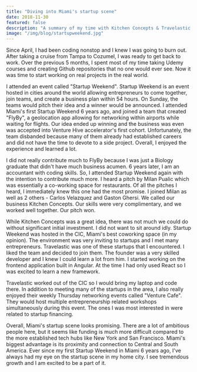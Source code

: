 ```yaml
---
title: "Diving into Miami's startup scene"
date: 2018-11-30
featured: false
description: "A summary of my time with Kitchen Concepts & Travelastic."
image: "/img/blog/startupweekend.jpg"
---
```



Since April, I had been coding nonstop and I knew I was going to burn out. After taking a cruise from Tampa to Cozumel, I was ready to get back to work. Over the previous 5 months, I spent most of my time taking Udemy courses and creating Github repositories that no one would ever see. Now it was time to start working on real projects in the real world.

I attended an event called "Startup Weekend". Startup Weekend is an event hosted in cities around the world allowing entrepreneurs to come together, join teams, and create a business plan within 54 hours. On Sunday, the teams would pitch their idea and a winner would be announced. I attended Miami's first Startup Weekend 6 years ago, and joined a team that created "FlyBy", a geolocation app allowing for networking within airports while waiting for flights. Our idea ended up winning and the business was even was accepted into Venture Hive accelerator's first cohort. Unfortunately, the team disbanded because many of them already had established careers and did not have the time to devote to a side project. Overall, I enjoyed the experience and learned a lot.

I did not really contribute much to FlyBy because I was just a Biology graduate that didn't have much business acumen. 6 years later, I am an accountant with coding skills. So, I attended Startup Weekend again with the intention to contribute much more. I heard a pitch by Milan Pualic which was essentially a co-working space for restaurants. Of all the pitches I heard, I immediately knew this one had the most promise. I joined Milan as well as 2 others - Carlos Velazquez and Gaston Ghersi. We called our business Kitchen Concepts. Our skills were very complimentary, and we worked well together. Our pitch won.

While Kitchen Concepts was a great idea, there was not much we could do without significant initial investment. I did not want to sit around idly. Startup Weekend was hosted in the CIC, Miami's best coworking space (in my opinion). The environment was very inviting to startups and I met many entrepreneurs. Travelastic was one of these startups that I encountered. I liked the team and decided to join them. The founder was a very skilled developer and I knew I could learn a lot from him. I started working on the frontend application built in Angular. At the time I had only used React so I was excited to learn a new framework.

Travelastic worked out of the CIC so I would bring my laptop and code there. In addition to meeting many of the startups in the area, I also really enjoyed their weekly Thursday networking events called "Venture Cafe". They would host multiple entrepreneurship related workshops simultaneously during this event. The ones I was most interested in were related to startup financing.

Overall, Miami's startup scene looks promising. There are a lot of ambitious people here, but it seems like funding is much more difficult compared to the more established tech hubs like New York and San Francisco. Miami's biggest advantage is its proximity and connection to Central and South America. Ever since my first Startup Weekend in Miami 6 years ago, I've always had my eye on the startup scene in my home city. I see tremendous growth and I am excited to be a part of it.
